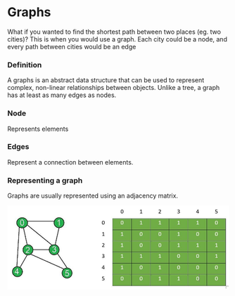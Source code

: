 # Graphs

What if you wanted to find the shortest path between two places (eg. two cities)?
This is when you would use a graph. Each city could be a node, and every path
between cities would be an edge

### Definition

A graphs is an abstract data structure that can be used to represent complex,
non-linear relationships between objects. Unlike a tree, a graph has at least
as many edges as nodes.

### Node

Represents elements

### Edges

Represent a connection between elements.

### Representing a graph

Graphs are usually represented using an adjacency matrix. 

![img_8.png](img_8.png)
